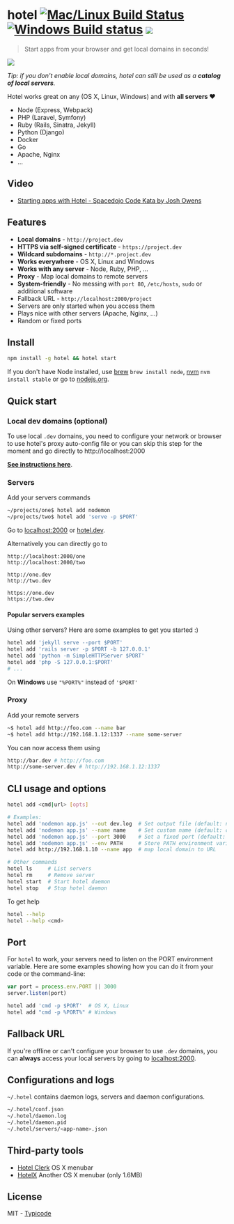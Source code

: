 # hotel [![Mac/Linux Build Status](https://img.shields.io/travis/typicode/hotel/master.svg?label=Mac%20OSX%20%26%20Linux)](https://travis-ci.org/typicode/hotel) [![Windows Build status](https://img.shields.io/appveyor/ci/typicode/hotel/master.svg?label=Windows)](https://ci.appveyor.com/project/typicode/hotel/branch/master) [![](https://badge.fury.io/js/hotel.svg)](https://www.npmjs.com/package/hotel)

> Start apps from your browser and get local domains in seconds!

![](http://i.imgur.com/DrLjbIi.gif)

_Tip: if you don't enable local domains, hotel can still be used as a **catalog of local servers**._

Hotel works great on any (OS X, Linux, Windows) and with __all servers :heart:__ 
* Node (Express, Webpack)
* PHP (Laravel, Symfony)
* Ruby (Rails, Sinatra, Jekyll)
* Python (Django)
* Docker
* Go
* Apache, Nginx
* ...

## Video

* [Starting apps with Hotel - Spacedojo Code Kata by Josh Owens](https://www.youtube.com/watch?v=BHW4tzctQ0k)

## Features

* __Local domains__ - `http://project.dev`
* __HTTPS via self-signed certificate__ - `https://project.dev`
* __Wildcard subdomains__ - `http://*.project.dev`
* __Works everywhere__ - OS X, Linux and Windows
* __Works with any server__ - Node, Ruby, PHP, ...
* __Proxy__ - Map local domains to remote servers
* __System-friendly__ - No messing with `port 80`, `/etc/hosts`, `sudo` or additional software
* Fallback URL - `http://localhost:2000/project`
* Servers are only started when you access them
* Plays nice with other servers (Apache, Nginx, ...)
* Random or fixed ports

## Install

```bash
npm install -g hotel && hotel start
```

If you don't have Node installed, use [brew](http://brew.sh) `brew install node`, [nvm](https://github.com/creationix/nvm) `nvm install stable` or go to [nodejs.org](https://nodejs.org).

## Quick start

### Local dev domains (optional)

To use local `.dev` domains, you need to configure your network or browser to use hotel's proxy auto-config file or you can skip this step for the moment and go directly to http://localhost:2000

[__See instructions here__](https://github.com/typicode/hotel/blob/master/docs/README.md).

### Servers

Add your servers commands

```bash
~/projects/one$ hotel add nodemon
~/projects/two$ hotel add 'serve -p $PORT'
```

Go to [localhost:2000](http://localhost:2000) or [hotel.dev](http://hotel.dev).

Alternatively you can directly go to

```
http://localhost:2000/one
http://localhost:2000/two
```

```
http://one.dev
http://two.dev
```

```
https://one.dev
https://two.dev
```

#### Popular servers examples

Using other servers? Here are some examples to get you started :)

```bash
hotel add 'jekyll serve --port $PORT'
hotel add 'rails server -p $PORT -b 127.0.0.1'
hotel add 'python -m SimpleHTTPServer $PORT'
hotel add 'php -S 127.0.0.1:$PORT'
# ...
```

On __Windows__ use `"%PORT%"` instead of `'$PORT'`

### Proxy

Add your remote servers

```bash
~$ hotel add http://foo.com --name bar
~$ hotel add http://192.168.1.12:1337 --name some-server
```

You can now access them using

```bash
http://bar.dev # http://foo.com
http://some-server.dev # http://192.168.1.12:1337
```

## CLI usage and options

```bash
hotel add <cmd|url> [opts]

# Examples:
hotel add 'nodemon app.js' --out dev.log  # Set output file (default: none)
hotel add 'nodemon app.js' --name name    # Set custom name (default: current dir name)
hotel add 'nodemon app.js' --port 3000    # Set a fixed port (default: random port)
hotel add 'nodemon app.js' --env PATH     # Store PATH environment variable in server config
hotel add http://192.168.1.10 --name app  # map local domain to URL

# Other commands
hotel ls     # List servers
hotel rm     # Remove server
hotel start  # Start hotel daemon
hotel stop   # Stop hotel daemon
```

To get help

```bash
hotel --help
hotel --help <cmd>
```

## Port

For `hotel` to work, your servers need to listen on the PORT environment variable.
Here are some examples showing how you can do it from your code or the command-line:

```js
var port = process.env.PORT || 3000
server.listen(port)
```

```bash
hotel add 'cmd -p $PORT'  # OS X, Linux
hotel add "cmd -p %PORT%" # Windows
```

## Fallback URL

If you're offline or can't configure your browser to use `.dev` domains, you can __always__ access your local servers by going to [localhost:2000](http://localhost:2000).

## Configurations and logs

`~/.hotel` contains daemon logs, servers and daemon configurations.

```bash
~/.hotel/conf.json
~/.hotel/daemon.log
~/.hotel/daemon.pid
~/.hotel/servers/<app-name>.json
```

## Third-party tools

* [Hotel Clerk](https://github.com/therealklanni/hotel-clerk) OS X menubar
* [HotelX](https://github.com/djyde/HotelX) Another OS X menubar (only 1.6MB)

## License

MIT - [Typicode](https://github.com/typicode)
